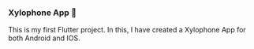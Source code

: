 ### Xylophone App 🎹
This is my first Flutter project. In this, I have created a Xylophone App for both Android and IOS.
